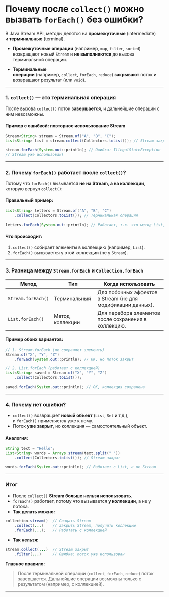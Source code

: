 # **Почему после `collect()` можно вызвать `forEach()` без ошибки?**

В Java Stream API, методы делятся на **промежуточные** (intermediate) и **терминальные** (terminal).

- **Промежуточные операции** (например, `map`, `filter`, `sorted`) возвращают новый `Stream` и **не выполняются** до вызова терминальной операции.
    
- **Терминальные операции** (например, `collect`, `forEach`, `reduce`) **закрывают** поток и возвращают результат (или `void`).
    

---
### **1. `collect()` — это терминальная операция**

После вызова `collect()` поток **завершается**, и дальнейшие операции с ним невозможны.

#### **Пример с ошибкой: повторное использование Stream**
```java
Stream<String> stream = Stream.of("A", "B", "C");
List<String> list = stream.collect(Collectors.toList()); // Stream закрыт

stream.forEach(System.out::println); // Ошибка: IllegalStateException
// Stream уже использован!
```

---
### **2. Почему `forEach()` работает после `collect()`?**

Потому что `forEach()` вызывается **не на Stream, а на коллекции**, которую вернул `collect()`:

#### **Правильный пример:**
```java
List<String> letters = Stream.of("A", "B", "C")
    .collect(Collectors.toList()); // Терминальная операция

letters.forEach(System.out::println); // Работает, т.к. это метод List, а не Stream
```

#### **Что происходит:**
1. `collect()` собирает элементы в коллекцию (например, `List`).    
2. `forEach()` вызывается у этой коллекции (не у `Stream`).    

---
### **3. Разница между `Stream.forEach` и `Collection.forEach`**

|Метод|Тип|Когда использовать|
|---|---|---|
|`Stream.forEach()`|Терминальный|Для побочных эффектов в Stream (не для модификации данных).|
|`List.forEach()`|Метод коллекции|Для перебора элементов после сохранения в коллекцию.|
#### **Пример обоих вариантов:**
```java
// 1. Stream.forEach (не сохраняет элементы)
Stream.of("X", "Y", "Z")
    .forEach(System.out::println); // OK, но поток закрыт

// 2. List.forEach (работает с коллекцией)
List<String> saved = Stream.of("X", "Y", "Z")
    .collect(Collectors.toList());

saved.forEach(System.out::println); // OK, коллекция сохранена
```

---
### **4. Почему нет ошибки?**

- `collect()` возвращает **новый объект** (`List`, `Set` и т.д.), и `forEach()` применяется уже к нему.    
- Поток **уже закрыт**, но коллекция — самостоятельный объект.    

#### **Аналогия:**
```java
String text = "Hello";
List<String> words = Arrays.stream(text.split(" "))
    .collect(Collectors.toList()); // Stream закрыт

words.forEach(System.out::println); // Работает с List, а не Stream
```

---
### **Итог**

- После `collect()` **Stream больше нельзя использовать**.    
- `forEach()` работает, потому что вызывается **у коллекции**, а не у потока.    
- **Так делать можно:**
```java
collection.stream()  // Создать Stream
    .collect(...)    // Закрыть Stream, получить коллекцию
    .forEach(...);   // Работать с коллекцией
```
    
- **Так нельзя:**
```java
stream.collect(...)  // Stream закрыт
    .filter(...)     // Ошибка: поток уже использован
```
  

**Главное правило:**

> После терминальной операции (`collect`, `forEach`, `reduce`) поток завершается. Дальнейшие операции возможны только с результатом (например, с коллекцией).

---

